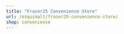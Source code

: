 ```yaml
---
title: "Fraser25 Convenience Store"
url: /esquimalt/fraser25-convenience-store/
shop: convenience
---
```


